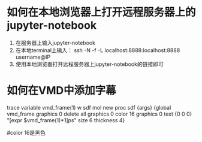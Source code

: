 # 如何在本地浏览器上打开远程服务器上的jupyter-notebook
1. 在服务器上输入jupyter-notebook
2. 在本地terminal上输入：
   ssh -N -f -L localhost:8888:localhost:8888 username@IP
3. 使用本地浏览器打开远程服务器上jupyter-notebook的链接即可



# 如何在VMD中添加字幕


trace variable vmd_frame(1) w sdf
mol new
proc sdf {args} {global vmd_frame
graphics 0 delete all
graphics 0 color 16
graphics 0 text {0 0 0} "[expr $vmd_frame(1)*1]ps" size 6 thickness 4}

#color 16是黑色

